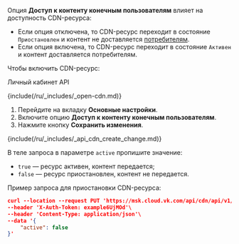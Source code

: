 Oпция **Доступ к контенту конечным пользователям** влияет на доступность CDN-ресурса:

- Если опция отключена, то CDN-ресурс переходит в состояние `Приостановлен` и контент не доставляется [потребителям](../../../concepts/about).
- Если опция включена, то CDN-ресурс переходит в состояние `Активен` и контент доставляется потребителям.

Чтобы включить CDN-ресурс:

<tabs>
<tablist>
<tab>Личный кабинет</tab>
<tab>API</tab>
</tablist>
<tabpanel>

{include(/ru/_includes/_open-cdn.md)}

1. Перейдите на вкладку **Основные настройки**.
1. Включите опцию **Доступ к контенту конечным пользователям**.
1. Нажмите кнопку **Сохранить изменения**.

</tabpanel>
<tabpanel>

{include(/ru/_includes/_api_cdn_create_change.md)}

В теле запроса в параметре `active` пропишите значение:

- `true` — ресурс активен, контент передается;
- `false` — ресурс приостановлен, контент не передается.

Пример запроса для приостановки CDN-ресурса:

```json
curl --location --request PUT 'https://msk.cloud.vk.com/api/cdn/api/v1/projects/examplef8f67/resources/175281'\
--header 'X-Auth-Token: example6UjMOd'\
--header 'Content-Type: application/json'\
--data '{
    "active": false
}'
```

</tabpanel>
</tabs>
